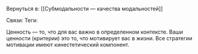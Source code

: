 Вернуться в: [[Субмодальности — качества модальностей]]

Связи:
Теги:

Ценность — то, что для вас важно в определенном контексте. Ваши ценности (критерии) это то, что мотивирует вас в жизни. Все стратегии мотивации имеют кинестетический компонент.